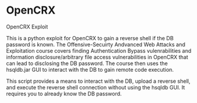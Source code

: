 # OpenCRX
OpenCRX Exploit

This is a python exploit for OpenCRX to gain a reverse shell if the DB password is known. The Offensive-Secuirty Andvanced Web Attacks and Exploitation course covers finding Authentication Bypass vulenrabilities and information disclosure/arbitrary file access vulnerabilities in OpenCRX that can lead to disclosing the DB password. The course then uses the hsqldb.jar GUI to interact with the DB to gain remote code execution.

This script provides a means to interact with the DB, upload a reverse shell, and execute the reverse shell connection without using the hsqldb GUI. It requires you to already know the DB password.
